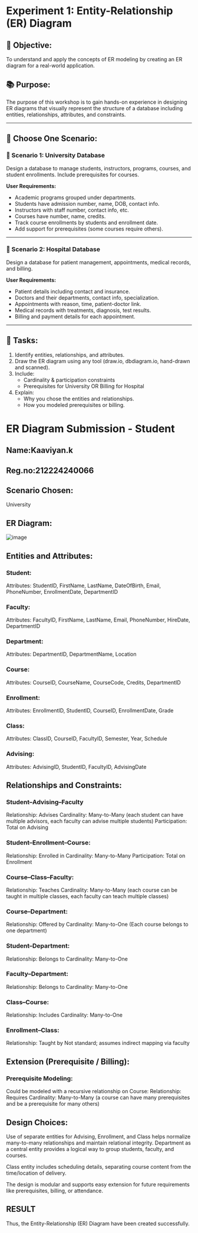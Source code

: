 # Experiment 1: Entity-Relationship (ER) Diagram

## 🎯 Objective:
To understand and apply the concepts of ER modeling by creating an ER diagram for a real-world application.

## 📚 Purpose:
The purpose of this workshop is to gain hands-on experience in designing ER diagrams that visually represent the structure of a database including entities, relationships, attributes, and constraints.

---

## 🧪 Choose One Scenario:

### 🔹 Scenario 1: University Database
Design a database to manage students, instructors, programs, courses, and student enrollments. Include prerequisites for courses.

**User Requirements:**
- Academic programs grouped under departments.
- Students have admission number, name, DOB, contact info.
- Instructors with staff number, contact info, etc.
- Courses have number, name, credits.
- Track course enrollments by students and enrollment date.
- Add support for prerequisites (some courses require others).

---

### 🔹 Scenario 2: Hospital Database
Design a database for patient management, appointments, medical records, and billing.

**User Requirements:**
- Patient details including contact and insurance.
- Doctors and their departments, contact info, specialization.
- Appointments with reason, time, patient-doctor link.
- Medical records with treatments, diagnosis, test results.
- Billing and payment details for each appointment.

---

## 📝 Tasks:
1. Identify entities, relationships, and attributes.
2. Draw the ER diagram using any tool (draw.io, dbdiagram.io, hand-drawn and scanned).
3. Include:
   - Cardinality & participation constraints
   - Prerequisites for University OR Billing for Hospital
4. Explain:
   - Why you chose the entities and relationships.
   - How you modeled prerequisites or billing.

# ER Diagram Submission - Student 
## Name:Kaaviyan.k
## Reg.no:212224240066

## Scenario Chosen:
University 

## ER Diagram:
![image](https://github.com/user-attachments/assets/8074880e-e8f8-4a4c-af85-967e800240f2)


## Entities and Attributes:
### Student:
Attributes: StudentID, FirstName, LastName, DateOfBirth, Email, PhoneNumber, EnrollmentDate, DepartmentID
### Faculty:
Attributes: FacultyID, FirstName, LastName, Email, PhoneNumber, HireDate, DepartmentID
### Department:
Attributes: DepartmentID, DepartmentName, Location
### Course:
Attributes: CourseID, CourseName, CourseCode, Credits, DepartmentID
### Enrollment:
Attributes: EnrollmentID, StudentID, CourseID, EnrollmentDate, Grade
### Class:
Attributes: ClassID, CourseID, FacultyID, Semester, Year, Schedule
### Advising:
Attributes: AdvisingID, StudentID, FacultyID, AdvisingDate
## Relationships and Constraints:
### Student–Advising–Faculty
Relationship: Advises
Cardinality: Many-to-Many (each student can have multiple advisors, each faculty can advise multiple students)
Participation: Total on Advising
### Student–Enrollment–Course:
Relationship: Enrolled in
Cardinality: Many-to-Many
Participation: Total on Enrollment
### Course–Class–Faculty:
Relationship: Teaches
Cardinality: Many-to-Many (each course can be taught in multiple classes, each faculty can teach multiple classes)
### Course–Department:
Relationship: Offered by
Cardinality: Many-to-One (Each course belongs to one department)
### Student–Department:
Relationship: Belongs to
Cardinality: Many-to-One
### Faculty–Department:
Relationship: Belongs to
Cardinality: Many-to-One
### Class–Course:
Relationship: Includes
Cardinality: Many-to-One
### Enrollment–Class:
Relationship: Taught by
Not standard; assumes indirect mapping via faculty
## Extension (Prerequisite / Billing):
### Prerequisite Modeling:
Could be modeled with a recursive relationship on Course:
Relationship: Requires
Cardinality: Many-to-Many (a course can have many prerequisites and be a prerequisite for many others)
## Design Choices:
Use of separate entities for Advising, Enrollment, and Class helps normalize many-to-many relationships and maintain relational integrity.
Department as a central entity provides a logical way to group students, faculty, and courses.

Class entity includes scheduling details, separating course content from the time/location of delivery.

The design is modular and supports easy extension for future requirements like prerequisites, billing, or attendance.

## RESULT
Thus, the Entity-Relationship (ER) Diagram have been created successfully.
